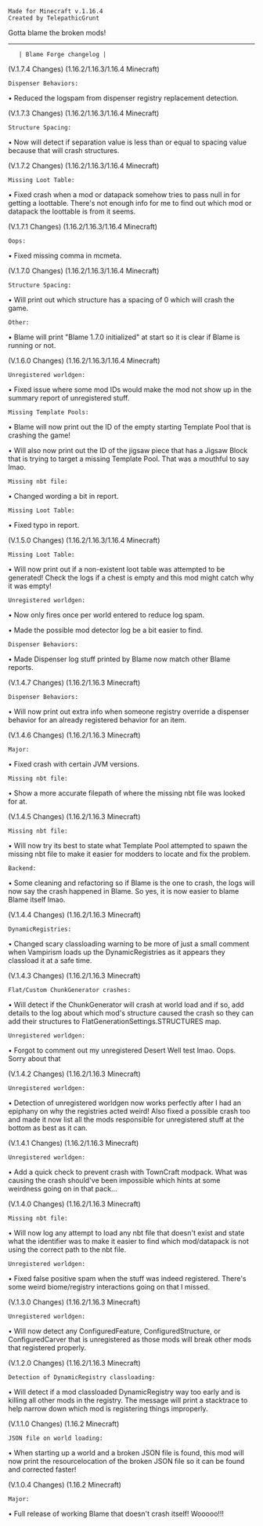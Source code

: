     Made for Minecraft v.1.16.4
    Created by TelepathicGrunt

Gotta blame the broken mods!

------------------------------------------------
       | Blame Forge changelog |
          
          
   (V.1.7.4 Changes) (1.16.2/1.16.3/1.16.4 Minecraft)
      
    Dispenser Behaviors:
•  Reduced the logspam from dispenser registry replacement detection.


   (V.1.7.3 Changes) (1.16.2/1.16.3/1.16.4 Minecraft)
      
    Structure Spacing:
•  Now will detect if separation value is less than or equal 
   to spacing value because that will crash structures.
   
   
   (V.1.7.2 Changes) (1.16.2/1.16.3/1.16.4 Minecraft)
      
    Missing Loot Table:
•  Fixed crash when a mod or datapack somehow tries to pass null in for getting a loottable. 
   There's not enough info for me to find out which mod or datapack the loottable is from it seems.


   (V.1.7.1 Changes) (1.16.2/1.16.3/1.16.4 Minecraft)
      
    Oops:
•  Fixed missing comma in mcmeta.
  
    
   (V.1.7.0 Changes) (1.16.2/1.16.3/1.16.4 Minecraft)
      
    Structure Spacing:
•  Will print out which structure has a spacing of 0 which will crash the game.
  
    Other:
•  Blame will print "Blame 1.7.0 initialized" at start so it is clear if Blame is running or not.


   (V.1.6.0 Changes) (1.16.2/1.16.3/1.16.4 Minecraft)

    Unregistered worldgen:
•  Fixed issue where some mod IDs would make the mod not 
  show up in the summary report of unregistered stuff.
          
    Missing Template Pools:
•  Blame will now print out the ID of the empty starting Template Pool that is crashing the game!

•  Will also now print out the ID of the jigsaw piece that has a 
   Jigsaw Block that is trying to target a missing Template Pool. 
   That was a mouthful to say lmao.

    Missing nbt file:
•  Changed wording a bit in report.
         
    Missing Loot Table:
•  Fixed typo in report.


   (V.1.5.0 Changes) (1.16.2/1.16.3/1.16.4 Minecraft)
          
    Missing Loot Table:
•  Will now print out if a non-existent loot table was attempted 
   to be generated! Check the logs if a chest is empty and this 
   mod might catch why it was empty!
    
    Unregistered worldgen:
•  Now only fires once per world entered to reduce log spam. 

•  Made the possible mod detector log be a bit easier to find. 

    Dispenser Behaviors:
•  Made Dispenser log stuff printed by Blame now match other Blame reports.


   (V.1.4.7 Changes) (1.16.2/1.16.3 Minecraft)
        
    Dispenser Behaviors:
• Will now print out extra info when someone registry override a
  dispenser behavior for an already registered behavior for an item.


   (V.1.4.6 Changes) (1.16.2/1.16.3 Minecraft)
        
    Major:
• Fixed crash with certain JVM versions.
    
    Missing nbt file:
• Show a more accurate filepath of where the missing nbt file was looked for at.


   (V.1.4.5 Changes) (1.16.2/1.16.3 Minecraft)
       
    Missing nbt file:
• Will now try its best to state what Template Pool attempted to
  spawn the missing nbt file to make it easier for modders to
  locate and fix the problem.
  
    Backend:
• Some cleaning and refactoring so if Blame is the one to crash, 
  the logs will now say the crash happened in Blame. So yes, it
  is now easier to blame Blame itself lmao.


   (V.1.4.4 Changes) (1.16.2/1.16.3 Minecraft)
      
    DynamicRegistries:
• Changed scary classloading warning to be more of just a small comment 
  when Vampirism loads up the DynamicRegistries as it appears they 
  classload it at a safe time.


   (V.1.4.3 Changes) (1.16.2/1.16.3 Minecraft)
      
    Flat/Custom ChunkGenerator crashes:
• Will detect if the ChunkGenerator will crash at world load and if so,
  add details to the log about which mod's structure caused the crash so
  they can add their structures to FlatGenerationSettings.STRUCTURES map. 
  
    Unregistered worldgen:
• Forgot to comment out my unregistered Desert Well test lmao. Oops. Sorry about that


   (V.1.4.2 Changes) (1.16.2/1.16.3 Minecraft)
    
    Unregistered worldgen:
• Detection of unregistered worldgen now works perfectly after
  I had an epiphany on why the registries acted weird!
  Also fixed a possible crash too and made it now list
  all the mods responsible for unregistered stuff at 
  the bottom as best as it can.


   (V.1.4.1 Changes) (1.16.2/1.16.3 Minecraft)
   
    Unregistered worldgen:
• Add a quick check to prevent crash with TownCraft modpack. 
  What was causing the crash should've been impossible which hints
  at some weirdness going on in that pack...


   (V.1.4.0 Changes) (1.16.2/1.16.3 Minecraft)
     
    Missing nbt file:
• Will now log any attempt to load any nbt file that doesn't exist
  and state what the identifier was to make it easier to find which 
  mod/datapack is not using the correct path to the nbt file.
  
    Unregistered worldgen:
• Fixed false positive spam when the stuff was indeed registered. 
  There's some weird biome/registry interactions going on that I missed.

   
   (V.1.3.0 Changes) (1.16.2/1.16.3 Minecraft)
   
    Unregistered worldgen:
• Will now detect any ConfiguredFeature, ConfiguredStructure, or ConfiguredCarver
  that is unregistered as those mods will break other mods that registered properly.


   (V.1.2.0 Changes) (1.16.2/1.16.3 Minecraft)
   
    Detection of DynamicRegistry classloading:
• Will detect if a mod classloaded DynamicRegistry way too
  early and is killing all other mods in the registry. 
  The message will print a stacktrace to help narrow down
  which mod is registering things improperly.


   (V.1.1.0 Changes) (1.16.2 Minecraft)
   
    JSON file on world loading:
• When starting up a world and a broken JSON file is found, 
  this mod will now print the resourcelocation of the broken 
  JSON file so it can be found and corrected faster! 


   (V.1.0.4 Changes) (1.16.2 Minecraft)
   
    Major:
• Full release of working Blame that doesn't crash itself! Wooooo!!!